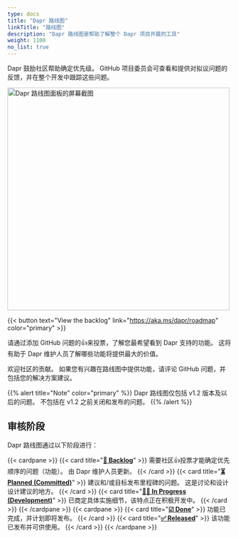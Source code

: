 ```yaml
---
type: docs
title: "Dapr 路线图"
linkTitle: "路线图"
description: "Dapr 路线图是帮助了解整个 Dapr 项目开展的工具"
weight: 1100
no_list: true
---
```



Dapr 鼓励社区帮助确定优先级。 GitHub 项目委员会可查看和提供对拟议问题的反馈，并在整个开发中跟踪这些问题。

[<img src="/images/roadmap.png" alt="Dapr 路线图面板的屏幕截图" width=500 >](https://aka.ms/dapr/roadmap)

{{< button text="View the backlog" link="https://aka.ms/dapr/roadmap" color="primary" >}}
<br />

请通过添加 GitHub 问题的👍来投票，了解您最希望看到 Dapr 支持的功能。 这将有助于 Dapr 维护人员了解哪些功能将提供最大的价值。

欢迎社区的贡献。 如果您有兴趣在路线图中提供功能，请评论 GitHub 问题，并包括您的解决方案建议。

{{% alert title="Note" color="primary" %}}
Dapr 路线图仅包括 v1.2 版本及以后的问题。 不包括在 v1.2 之前关闭和发布的问题。
{{% /alert %}}

## 审核阶段

Dapr 路线图通过以下阶段进行：

{{< cardpane >}}
{{< card title="**[📄 Backlog](https://github.com/orgs/dapr/projects/52#column-14691591)**" >}}
  需要社区👍投票才能确定优先顺序的问题（功能）。 由 Dapr 维护人员更新。
{{< /card >}}
{{< card title="**[⏳ Planned (Committed)](https://github.com/orgs/dapr/projects/52#column-14561691)**" >}}
  建议和/或目标发布里程碑的问题。 这是讨论和设计设计建议的地方。
{{< /card >}}
{{< card title="**[👩‍💻 In Progress (Development)](https://github.com/orgs/dapr/projects/52#column-14561696)**" >}}
 已商定具体实施细节，该特点正在积极开发中。
{{< /card >}}
{{< /cardpane >}}
{{< cardpane >}}
{{< card title="**[☑ Done](https://github.com/orgs/dapr/projects/52#column-14561700)**" >}}
 功能已完成，并计划即将发布。
{{< /card >}}
{{< card title="**[✅ Released](https://github.com/orgs/dapr/projects/52#column-14659973)**" >}}
 该功能已发布并可供使用。
{{< /card >}}
{{< /cardpane >}}
